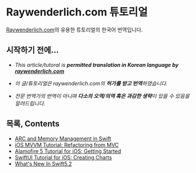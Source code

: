# Raywenderlich.com 튜토리얼
[Raywenderlich.com](https://www.raywenderlich.com/)의 유용한 튜토리얼의 한국어 번역입니다.

## 시작하기 전에...
- *This article/tutoral is **permitted translation in Korean language by [raywenderlich.com](https://www.raywenderlich.com/)***

- *이 글/튜토리얼은 raywenderlich.com의 **허가를 받고 번역**하였습니다.*

- *전문 번역가의 번역이 아니며 **다소의 오역/의역 혹은 과감한 생략**이 있을 수 있음을 알려드립니다.*


## 목록, Contents

* [ARC and Memory Management in Swift](https://www.raywenderlich.com/966538-arc-and-memory-management-in-swift)
* [iOS MVVM Tutorial: Refactoring from MVC](https://github.com/hyeonmin-yoo/Raywenderlich.com/blob/master/iOS%20MVVM%20Tutorial:%20Refactoring%20from%20MVC.md)
* [Alamofire 5 Tutorial for iOS: Getting Started](https://github.com/hyeonmin-yoo/Raywenderlich.com/blob/master/Alamofire%205%20Tutorial%20for%20iOS.md)
* [SwiftUI Tutorial for iOS: Creating Charts](https://github.com/hyeonmin-yoo/Raywenderlich.com/blob/master/SwiftUI%20Tutorial%20for%20iOS:%20Creating%20Charts.md)
* [What's New In Swift5.2](https://github.com/hyeonmin-yoo/Raywenderlich.com/blob/master/What's%20New%20In%20Swift5.2.md)

